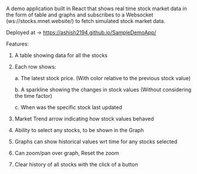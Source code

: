 A demo application built in React that shows real time stock market data in the form of table and graphs and subscribes to a Websocket (ws://stocks.mnet.website/) to fetch simulated stock market data.

Deployed at -> https://ashish2194.github.io/SampleDemoApp/

Features:

1. A table showing data for all the stocks

2. Each row shows:

    a. The latest stock price. (With color relative to the previous stock value)
  
    b. A sparkline showing the changes in stock values (Without considering the time factor)
  
    c. When was the specific stock last updated
  
3. Market Trend arrow indicating how stock values behaved

4. Ability to select any stocks, to be shown in the Graph

5. Graphs can show historical values wrt time for any stocks selected

5. Can zoom/pan over graph, Reset the zoom

7. Clear history of all stocks with the click of a button
